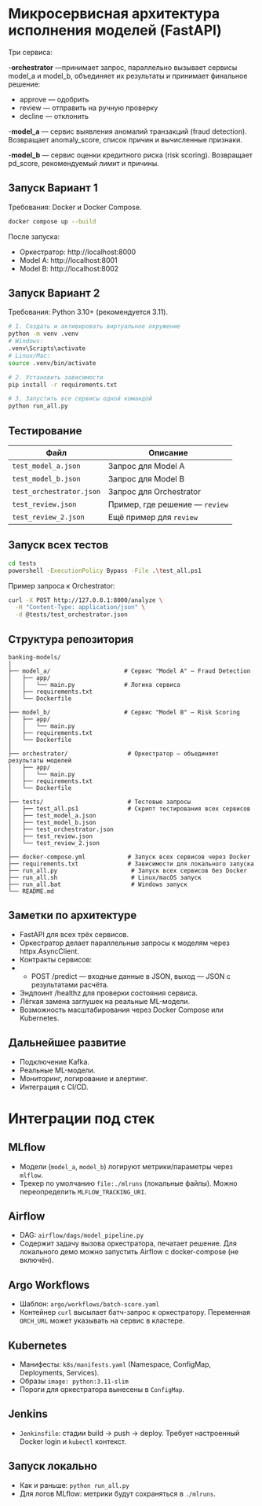 # Микросервисная архитектура исполнения моделей (FastAPI)

Три сервиса:

-**orchestrator** —принимает запрос, параллельно вызывает сервисы model_a и model_b,
объединяет их результаты и принимает финальное решение:
- approve — одобрить
- review — отправить на ручную проверку
- decline — отклонить

-**model_a** — сервис выявления аномалий транзакций (fraud detection).
Возвращает anomaly_score, список причин и вычисленные признаки.

-**model_b** — сервис оценки кредитного риска (risk scoring).
Возвращает pd_score, рекомендуемый лимит и причины.
## Запуск Вариант 1

Требования: Docker и Docker Compose.

```bash
docker compose up --build
```

После запуска:
- Оркестратор: http://localhost:8000
- Model A: http://localhost:8001
- Model B: http://localhost:8002

## Запуск Вариант 2

Требования: Python 3.10+ (рекомендуется 3.11).

```bash
# 1. Создать и активировать виртуальное окружение
python -m venv .venv
# Windows:
.venv\Scripts\activate
# Linux/Mac:
source .venv/bin/activate

# 2. Установить зависимости
pip install -r requirements.txt

# 3. Запустить все сервисы одной командой
python run_all.py
```
## Тестирование

| Файл                     | Описание                       |
| ------------------------ | ------------------------------ |
| `test_model_a.json`      | Запрос для Model A             |
| `test_model_b.json`      | Запрос для Model B             |
| `test_orchestrator.json` | Запрос для Orchestrator        |
| `test_review.json`       | Пример, где решение — `review` |
| `test_review_2.json`     | Ещё пример для `review`        |


## Запуск всех тестов

```bash
cd tests
powershell -ExecutionPolicy Bypass -File .\test_all.ps1

```
Пример запроса к Orchestrator:

```bash
curl -X POST http://127.0.0.1:8000/analyze \
  -H "Content-Type: application/json" \
  -d @tests/test_orchestrator.json

```
## Структура репозитория

```
banking-models/
│
├── model_a/                     # Сервис "Model A" — Fraud Detection
│   ├── app/
│   │   └── main.py              # Логика сервиса
│   ├── requirements.txt
│   └── Dockerfile
│
├── model_b/                     # Сервис "Model B" — Risk Scoring
│   ├── app/
│   │   └── main.py
│   ├── requirements.txt
│   └── Dockerfile
│
├── orchestrator/                 # Оркестратор — объединяет результаты моделей
│   ├── app/
│   │   └── main.py
│   ├── requirements.txt
│   └── Dockerfile
│
├── tests/                        # Тестовые запросы
│   ├── test_all.ps1              # Скрипт тестирования всех сервисов
│   ├── test_model_a.json
│   ├── test_model_b.json
│   ├── test_orchestrator.json
│   ├── test_review.json
│   └── test_review_2.json
│
├── docker-compose.yml            # Запуск всех сервисов через Docker
├── requirements.txt              # Зависимости для локального запуска
├── run_all.py                     # Запуск всех сервисов без Docker
├── run_all.sh                     # Linux/macOS запуск
├── run_all.bat                    # Windows запуск
└── README.md

```

## Заметки по архитектуре

- FastAPI для всех трёх сервисов.
- Оркестратор делает параллельные запросы к моделям через httpx.AsyncClient.
- Контракты сервисов:
- - POST /predict — входные данные в JSON, выход — JSON с результатами расчёта.
- Эндпоинт /healthz для проверки состояния сервиса.
- Лёгкая замена заглушек на реальные ML-модели.
- Возможность масштабирования через Docker Compose или Kubernetes.

## Дальнейшее развитие

- Подключение Kafka.
- Реальные ML-модели.
- Мониторинг, логирование и алертинг.
- Интеграция с CI/CD.

# Интеграции под стек 

## MLflow
- Модели (`model_a`, `model_b`) логируют метрики/параметры через `mlflow`.
- Трекер по умолчанию `file:./mlruns` (локальные файлы). Можно переопределить `MLFLOW_TRACKING_URI`.

## Airflow
- DAG: `airflow/dags/model_pipeline.py`
- Содержит задачу вызова оркестратора, печатает решение. Для локального демо можно запустить Airflow с docker-compose (не включён).

## Argo Workflows
- Шаблон: `argo/workflows/batch-score.yaml`
- Контейнер `curl` высылает батч-запрос к оркестратору. Переменная `ORCH_URL` может указывать на сервис в кластере.

## Kubernetes
- Манифесты: `k8s/manifests.yaml` (Namespace, ConfigMap, Deployments, Services).
- Образы  `image: python:3.11-slim` 
- Пороги для оркестратора вынесены в `ConfigMap`.

## Jenkins
- `Jenkinsfile`: стадии build → push → deploy. Требует настроенный Docker login и `kubectl` контекст.

## Запуск локально
- Как и раньше: `python run_all.py`
- Для логов MLflow: метрики будут сохраняться в `./mlruns`.
